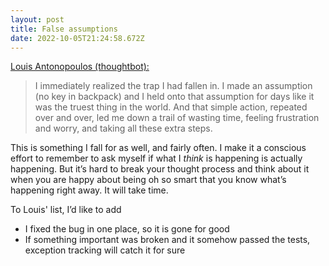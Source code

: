 ```yaml
---
layout: post
title: False assumptions
date: 2022-10-05T21:24:58.672Z
---
```

[Louis Antonopoulos (thoughtbot):](https://thoughtbot.com/blog/prove-me-wrong-a-reminder-to-myself)

> I immediately realized the trap I had fallen in. I made an assumption (no key in backpack) and I held onto that assumption for days like it was the truest thing in the world. And that simple action, repeated over and over, led me down a trail of wasting time, feeling frustration and worry, and taking all these extra steps.

This is something I fall for as well, and fairly often. I make it a conscious effort to remember to ask myself if what I *think* is happening is actually happening. But it’s hard to break your thought process and think about it when you are happy about being oh so smart that you know what’s happening right away. It will take time.

To Louis' list, I’d like to add

* I fixed the bug in one place, so it is gone for good
* If something important was broken and it somehow passed the tests, exception tracking will catch it for sure